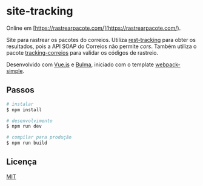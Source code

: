 # site-tracking

Online em [https://rastrearpacote.com/](https://rastrearpacote.com/).

Site para rastrear os pacotes do correios. Utiliza [rest-tracking](https://github.com/gabrielboliveira/rest-tracking) para obter os resultados, pois a API SOAP do Correios não permite _cors_. Também utiliza o pacote [tracking-correios](https://github.com/gabrielboliveira/tracking-correios) para validar os códigos de rastreio.

Desenvolvido com [Vue.js](https://vuejs.org/) e [Bulma](http://bulma.io/), iniciado com o template [webpack-simple](https://github.com/vuejs-templates/webpack-simple).

## Passos

```sh
# instalar
$ npm install

# desenvolvimento
$ npm run dev

# compilar para produção
$ npm run build
```

## Licença

[MIT](LICENSE.md)
